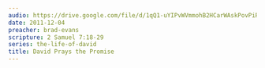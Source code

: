 ```yaml
---
audio: https://drive.google.com/file/d/1qQ1-uYIPvWVmmohB2HCarWAskPovPiRY/view
date: 2011-12-04
preacher: brad-evans
scripture: 2 Samuel 7:18-29
series: the-life-of-david
title: David Prays the Promise
---
```

